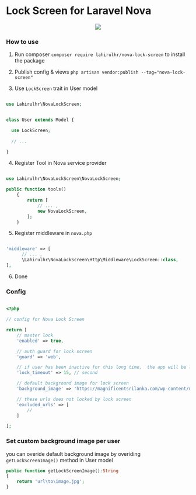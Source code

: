 # Lock Screen for Laravel Nova

<p align="center">

<img src="https://github.com/lahirulhr/nova-lockscreen/blob/29d54861af1a3dabde1d59bab75a7562615f38a8/cover.png" />

</p>


### How to use

1. Run composer ``` composer require lahirulhr/nova-lock-screen ``` to install the package

2. Publish config & views `` php artisan vendor:publish --tag="nova-lock-screen" ``

3. Use ``LockScreen`` trait in User model

```php

use Lahirulhr\NovaLockScreen;


class User extends Model {

  use LockScreen;
  
  // ... 

}


```

4. Register Tool in Nova service provider


``` php

use Lahirulhr\NovaLockScreen\NovaLockScreen;

public function tools()
    {
        return [
            // ... ,
            new NovaLockScreen,
        ];
    }

```

5. Register middleware in `` nova.php ``

``` php

'middleware' => [
      // ... ,
      \Lahirulhr\NovaLockScreen\Http\Middleware\LockScreen::class,
],

```

6. Done


### Config

``` php

<?php

// config for Nova Lock Screen

return [
    // master lock
    'enabled' => true,

    // auth guard for lock screen
    'guard' => 'web',

    // if user has been inactive for this long time,  the app will be locked 
    'lock_timeout' => 15, // second

    // default background image for lock screen
    'background_image' => 'https://magnificentsrilanka.com/wp-content/uploads/2022/01/sigiriya-from-pidurangala-1.jpg',

    // these urls does not locked by lock screen
    'excluded_urls' => [
        //
    ]

];

```


### Set custom background image per user

you can overide default background image by overiding `` getLockScreenImage()`` method in User model

``` php
public function getLockScreenImage():String
{
    return 'url\to\image.jpg';
}
```
